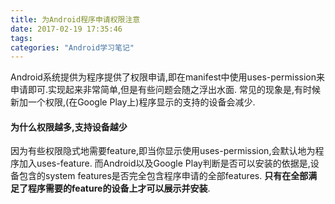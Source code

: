 ```yaml
---
title: 为Android程序申请权限注意
date: 2017-02-19 17:35:46
tags:
categories: "Android学习笔记"
---
```


Android系统提供为程序提供了权限申请,即在manifest中使用uses-permission来申请即可.实现起来非常简单,但是有些问题会随之浮出水面. 常见的现象是,有时候新加一个权限,(在Google Play上)程序显示的支持的设备会减少.

#### 为什么权限越多,支持设备越少

因为有些权限隐式地需要feature,即当你显示使用uses-permission,会默认地为程序加入uses-feature.
而Android以及Google Play判断是否可以安装的依据是,设备包含的system features是否完全包含程序申请的全部features. **只有在全部满足了程序需要的feature的设备上才可以展示并安装**.
